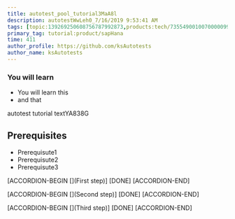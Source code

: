 ```yaml
---
title: autotest_pool_tutorial3MaA8l
description: autotestWwLeh0_7/16/2019 9:53:41 AM
tags: [topic:139269250608756787992873,products:tech/73554900100700000996,tutorial:experience/advanced]
primary_tag: tutorial:product/sapHana
time: 411
author_profile: https://github.com/ksAutotests
author_name: ksAutotests
---
```

### You will learn
- You will learn this
- and that

autotest tutorial textYA838G

## Prerequisites
- Prerequisute1
- Prerequisute2
- Prerequisute3

[ACCORDION-BEGIN [](First step)]
[DONE]
[ACCORDION-END]

[ACCORDION-BEGIN [](Second step)]
[DONE]
[ACCORDION-END]

[ACCORDION-BEGIN [](Third step)]
[DONE]
[ACCORDION-END]

